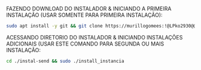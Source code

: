 FAZENDO DOWNLOAD DO INSTALADOR & INICIANDO A PRIMEIRA INSTALAÇÃO (USAR SOMENTE PARA PRIMEIRA INSTALAÇÃO):

```bash
sudo apt install -y git && git clone https://murillogomees:!@LPko2930@@github.com/murillogomees/install-send.git && sudo chmod -R 777 install-send && cd install-send sudo ./install_primaria
```

ACESSANDO DIRETORIO DO INSTALADOR & INICIANDO INSTALAÇÕES ADICIONAIS (USAR ESTE COMANDO PARA SEGUNDA OU MAIS INSTALAÇÃO:
```bash
cd ./instal-send && sudo ./install_instancia
```

